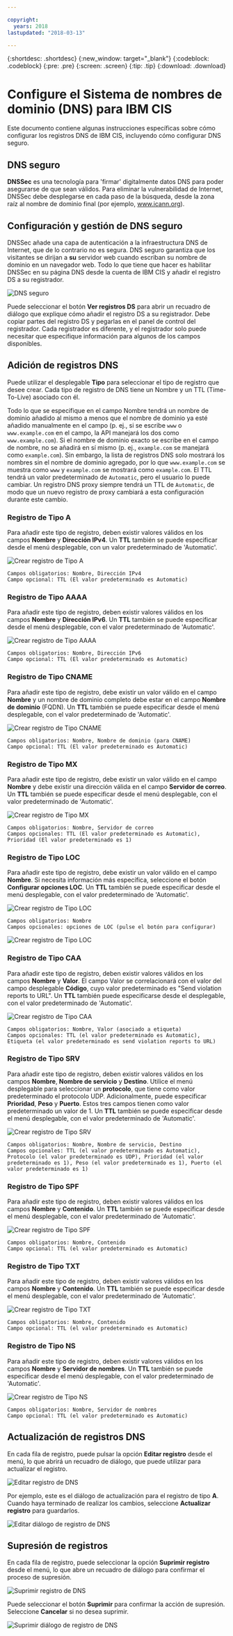 ```yaml
---

copyright:
  years: 2018
lastupdated: "2018-03-13"

---
```


{:shortdesc: .shortdesc}
{:new_window: target="_blank"}
{:codeblock: .codeblock}
{:pre: .pre}
{:screen: .screen}
{:tip: .tip}
{:download: .download}

# Configure el Sistema de nombres de dominio (DNS) para IBM CIS

Este documento contiene algunas instrucciones específicas sobre cómo configurar los registros DNS de IBM CIS, incluyendo cómo configurar DNS seguro.

## DNS seguro

**DNSSec** es una tecnología para 'firmar' digitalmente datos DNS para poder asegurarse de que sean válidos. Para eliminar la vulnerabilidad de Internet, DNSSec debe desplegarse en cada paso de la búsqueda, desde la zona raíz al nombre de dominio final (por ejemplo, www.icann.org).

## Configuración y gestión de DNS seguro 

DNSSec añade una capa de autenticación a la infraestructura DNS de Internet, que de lo contrario no es segura. DNS seguro garantiza que los visitantes se dirijan a **su** servidor web cuando escriban su nombre de dominio en un navegador web. Todo lo que tiene que hacer es habilitar DNSSec en su página DNS desde la cuenta de IBM CIS y añadir el registro DS a su registrador.

![DNS seguro](images/dns/secure-dns.png)

Puede seleccionar el botón **Ver registros DS** para abrir un recuadro de diálogo que explique cómo añadir el registro DS a su registrador. Debe copiar partes del registro DS y pegarlas en el panel de control del registrador. Cada registrador es diferente, y el registrador solo puede necesitar que especifique información para algunos de los campos disponibles.

## Adición de registros DNS

Puede utilizar el desplegable **Tipo** para seleccionar el tipo de registro que desee crear. Cada tipo de registro de DNS tiene un Nombre y un TTL (Time-To-Live) asociado con él. 

Todo lo que se especifique en el campo Nombre tendrá un nombre de dominio añadido al mismo a menos que el nombre de dominio ya esté añadido manualmente en el campo (p. ej., si se escribe `www` o `www.example.com` en el campo, la API manejará los dos como `www.example.com`). Si el nombre de dominio exacto se escribe en el campo de nombre, no se añadirá en sí mismo (p. ej., `example.com` se manejará como `example.com`). Sin embargo, la lista de registros DNS solo mostrará los nombres sin el nombre de dominio agregado, por lo que `www.example.com` se muestra como `www` y `example.com` se mostrará como `example.com`. El TTL tendrá un valor predeterminado de `Automatic`, pero el usuario lo puede cambiar. Un registro DNS proxy siempre tendrá un TTL de `Automatic`, de modo que un nuevo registro de proxy cambiará a esta configuración durante este cambio.

### Registro de Tipo A

Para añadir este tipo de registro, deben existir valores válidos en los campos **Nombre** y **Dirección IPv4**. Un **TTL** también se puede especificar desde el menú desplegable, con un valor predeterminado de 'Automatic'.

![Crear registro de Tipo A](images/dns/create-a-type-record.png)

    Campos obligatorios: Nombre, Dirección IPv4
    Campo opcional: TTL (El valor predeterminado es Automatic)

### Registro de Tipo AAAA

Para añadir este tipo de registro, deben existir valores válidos en los campos **Nombre** y **Dirección IPv6**. Un **TTL** también se puede especificar desde el menú desplegable, con el valor predeterminado de 'Automatic'.

![Crear registro de Tipo AAAA](images/dns/create-aaaa-type-record.png)

    Campos obligatorios: Nombre, Dirección IPv6
    Campo opcional: TTL (El valor predeterminado es Automatic)

### Registro de Tipo CNAME

Para añadir este tipo de registro, debe existir un valor válido en el campo **Nombre** y un nombre de dominio completo debe estar en el campo **Nombre de dominio** (FQDN). Un **TTL** también se puede especificar desde el menú desplegable, con el valor predeterminado de 'Automatic'.


![Crear registro de Tipo CNAME](images/dns/create-cname-type-record.png)

    Campos obligatorios: Nombre, Nombre de dominio (para CNAME)
    Campo opcional: TTL (El valor predeterminado es Automatic)


### Registro de Tipo MX

Para añadir este tipo de registro, debe existir un valor válido en el campo **Nombre** y debe existir una dirección válida en el campo **Servidor de correo**. Un **TTL** también se puede especificar desde el menú desplegable, con el valor predeterminado de 'Automatic'.

![Crear registro de Tipo MX](images/dns/create-mx-type-record.png)

    Campos obligatorios: Nombre, Servidor de correo
    Campos opcionales: TTL (El valor predeterminado es Automatic), Prioridad (El valor predeterminado es 1)

### Registro de Tipo LOC

Para añadir este tipo de registro, debe existir un valor válido en el campo **Nombre**. Si necesita información más específica, seleccione el botón **Configurar opciones LOC**. Un **TTL** también se puede especificar desde el menú desplegable, con el valor predeterminado de 'Automatic'.

![Crear registro de Tipo LOC](images/dns/create-loc-type-record-1.png)

    Campos obligatorios: Nombre
    Campos opcionales: opciones de LOC (pulse el botón para configurar)

![Crear registro de Tipo LOC](images/dns/create-loc-type-record-2.png)

### Registro de Tipo CAA

Para añadir este tipo de registro, deben existir valores válidos en los campos **Nombre** y **Valor**. El campo Valor se correlacionará con el valor del campo desplegable **Código**, cuyo valor predeterminado es "Send violation reports to URL". Un **TTL** también puede especificarse desde el desplegable, con el valor predeterminado de 'Automatic'.

![Crear registro de Tipo CAA](images/dns/create-caa-type-record.png)

    Campos obligatorios: Nombre, Valor (asociado a etiqueta)
    Campos opcionales: TTL (el valor predeterminado es Automatic), Etiqueta (el valor predeterminado es send violation reports to URL)

### Registro de Tipo SRV

Para añadir este tipo de registro, deben existir valores válidos en los campos **Nombre**, **Nombre de servicio** y **Destino**. Utilice el menú desplegable para seleccionar un **protocolo**, que tiene como valor predeterminado el protocolo UDP. Adicionalmente, puede especificar **Prioridad**, **Peso** y **Puerto**. Estos tres campos tienen como valor predeterminado un valor de 1. Un **TTL** también se puede especificar desde el menú desplegable, con el valor predeterminado de 'Automatic'.

![Crear registro de Tipo SRV](images/dns/create-srv-type-record.png)

    Campos obligatorios: Nombre, Nombre de servicio, Destino
    Campos opcionales: TTL (el valor predeterminado es Automatic), Protocolo (el valor predeterminado es UDP), Prioridad (el valor predeterminado es 1), Peso (el valor predeterminado es 1), Puerto (el valor predeterminado es 1)

### Registro de Tipo SPF

Para añadir este tipo de registro, deben existir valores válidos en los campos **Nombre** y **Contenido**. Un **TTL** también se puede especificar desde el menú desplegable, con el valor predeterminado de 'Automatic'.

![Crear registro de Tipo SPF](images/dns/create-spf-type-record.png)

    Campos obligatorios: Nombre, Contenido
    Campo opcional: TTL (el valor predeterminado es Automatic)

### Registro de Tipo TXT

Para añadir este tipo de registro, deben existir valores válidos en los campos **Nombre** y **Contenido**. Un **TTL** también se puede especificar desde el menú desplegable, con el valor predeterminado de 'Automatic'.

![Crear registro de Tipo TXT](images/dns/create-txt-type-record.png)

    Campos obligatorios: Nombre, Contenido
    Campo opcional: TTL (el valor predeterminado es Automatic)

### Registro de Tipo NS

Para añadir este tipo de registro, deben existir valores válidos en los campos **Nombre** y **Servidor de nombres**. Un **TTL** también se puede especificar desde el menú desplegable, con el valor predeterminado de 'Automatic'.

![Crear registro de Tipo NS](images/dns/create-ns-type-record.png)

    Campos obligatorios: Nombre, Servidor de nombres
    Campo opcional: TTL (el valor predeterminado es Automatic)

## Actualización de registros DNS

En cada fila de registro, puede pulsar la opción **Editar registro** desde el menú, lo que abrirá un recuadro de diálogo, que puede utilizar para actualizar el registro.

![Editar registro de DNS](images/dns/edit-dns-record.png)

Por ejemplo, este es el diálogo de actualización para el registro de tipo **A**. Cuando haya terminado de realizar los cambios, seleccione **Actualizar registro** para guardarlos.

![Editar diálogo de registro de DNS](images/dns/update-dns-dialog.png)

## Supresión de registros

En cada fila de registro, puede seleccionar la opción **Suprimir registro** desde el menú, lo que abre un recuadro de diálogo para confirmar el proceso de supresión.

![Suprimir registro de DNS](images/dns/delete-record.png)

Puede seleccionar el botón **Suprimir** para confirmar la acción de supresión. Seleccione **Cancelar** si no desea suprimir.

![Suprimir diálogo de registro de DNS](images/dns/delete-record-dialog.png)
